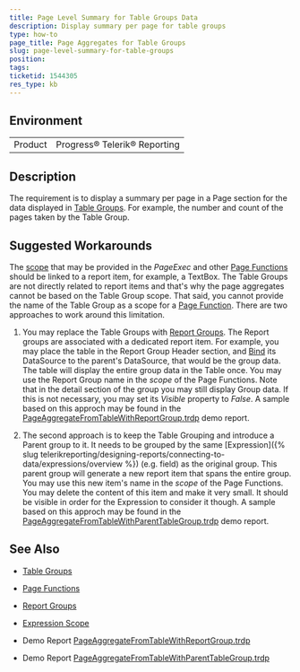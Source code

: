 ```yaml
---
title: Page Level Summary for Table Groups Data
description: Display summary per page for table groups
type: how-to
page_title: Page Aggregates for Table Groups
slug: page-level-summary-for-table-groups
position: 
tags: 
ticketid: 1544305
res_type: kb
---
```


## Environment
<table>
	<tbody>
		<tr>
			<td>Product</td>
			<td>Progress® Telerik® Reporting</td>
		</tr>
	</tbody>
</table>


## Description
The requirement is to display a summary per page in a Page section for the data displayed in [Table Groups](../data-items-how-to-add-groups-to-table-item-and-crosstab-item). 
For example, the number and count of the pages taken by the Table Group.

## Suggested Workarounds
The [scope](../expressions-scope) that may be provided in the _PageExec_ and other [Page Functions](../expressions-page-functions) should be linked to a report item, 
for example, a TextBox. The Table Groups are not directly related to report items and that's why the page aggregates cannot be based on the Table Group scope. That said, you 
cannot provide the name of the Table Group as a scope for a [Page Function](../expressions-page-functions).
There are two approaches to work around this limitation.

1. You may replace the Table Groups with [Report Groups](../data-items-how-to-add-groups-to-report-item). The Report groups are associated with a dedicated report item. 
For example, you may place the table in the Report Group Header section, and [Bind](../expressions-bindings) its DataSource to the parent's DataSource, that would be 
the group data. The table will display the entire group data in the Table once. You may use the Report Group name in the _scope_ of the Page Functions.
Note that in the detail section of the group you may still display Group data. If this is not necessary, you may set its _Visible_ property to _False_. 
A sample based on this approch may be found in the [PageAggregateFromTableWithReportGroup.trdp](resources/PageAggregateFromTableWithReportGroup.trdp) demo report.

2. The second approach is to keep the Table Grouping and introduce a Parent group to it. It needs to be grouped by the same [Expression]({% slug telerikreporting/designing-reports/connecting-to-data/expressions/overview %}) (e.g. field) 
as the original group. This parent group will generate a new report item that spans the entire group. You may use this new item's name in the _scope_ of the Page Functions. 
You may delete the content of this item and make it very small. It should be visible in order for the Expression to consider it though. A sample based on this approch may be 
found in the [PageAggregateFromTableWithParentTableGroup.trdp](resources/PageAggregateFromTableWithParentTableGroup.trdp) demo report.

## See Also
+ [Table Groups](../data-items-how-to-add-groups-to-table-item-and-crosstab-item)

+ [Page Functions](../expressions-page-functions)

+ [Report Groups](../data-items-how-to-add-groups-to-report-item)

+ [Expression Scope](../expressions-scope)

+ Demo Report [PageAggregateFromTableWithReportGroup.trdp](resources/PageAggregateFromTableWithReportGroup.trdp)

+ Demo Report [PageAggregateFromTableWithParentTableGroup.trdp](resources/PageAggregateFromTableWithParentTableGroup.trdp)
